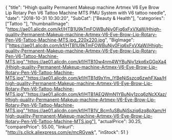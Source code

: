 {
	"title": "Hhigh quality Permanent Makeup machine Artmex V6 Eye Brow Lip Rotary Pen V6 Tattoo Machine MTS PMU System with V6 tattoo needle",
	"date": "2018-10-31 10:30:20",
	"SubCat": ["Beauty & Health"],
	"categories": ["Tattoo "],
	"thumbnailImage": "https://ae01.alicdn.com/kf/HTB1U9kTmFOWBuNjy0Fiq6xFxVXaW/Hhigh-quality-Permanent-Makeup-machine-Artmex-V6-Eye-Brow-Lip-Rotary-Pen-V6-Tattoo-Machine-MTS.jpg_220x220.jpg",
	"BigImage": ["https://ae01.alicdn.com/kf/HTB1U9kTmFOWBuNjy0Fiq6xFxVXaW/Hhigh-quality-Permanent-Makeup-machine-Artmex-V6-Eye-Brow-Lip-Rotary-Pen-V6-Tattoo-Machine-MTS.jpg","https://ae01.alicdn.com/kf/HTB10w4nm4WYBuNjy1zkq6xGGpXa4/Hhigh-quality-Permanent-Makeup-machine-Artmex-V6-Eye-Brow-Lip-Rotary-Pen-V6-Tattoo-Machine-MTS.jpg","https://ae01.alicdn.com/kf/HTB1d9xYm_lYBeNjSszcq6zwhFXaa/Hhigh-quality-Permanent-Makeup-machine-Artmex-V6-Eye-Brow-Lip-Rotary-Pen-V6-Tattoo-Machine-MTS.jpg","https://ae01.alicdn.com/kf/HTB1AEQWmN1YBuNjy1zcq6zNcXXaz/Hhigh-quality-Permanent-Makeup-machine-Artmex-V6-Eye-Brow-Lip-Rotary-Pen-V6-Tattoo-Machine-MTS.jpg","https://ae01.alicdn.com/kf/HTB1V_Bcm1uSBuNjSsziq6zq8pXam/Hhigh-quality-Permanent-Makeup-machine-Artmex-V6-Eye-Brow-Lip-Rotary-Pen-V6-Tattoo-Machine-MTS.jpg"],
	"actualPrice": 30.25,
	"comparePrice": 55.00,
	"linkurl": "http://s.click.aliexpress.com/e/mcRGywk",
	"inStock": 51
}
